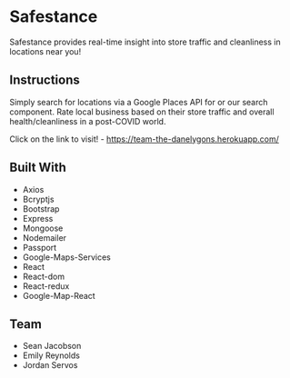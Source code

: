 # Safestance

Safestance provides real-time insight into store traffic and cleanliness in locations near you! 

## Instructions

Simply search for locations via a Google Places API for or our search component. Rate local business based on their store traffic and overall health/cleanliness in a post-COVID world. 

Click on the link to visit! - https://team-the-danelygons.herokuapp.com/

## Built With 

* Axios
* Bcryptjs
* Bootstrap
* Express
* Mongoose
* Nodemailer
* Passport
* Google-Maps-Services
* React
* React-dom
* React-redux
* Google-Map-React

## Team

* Sean Jacobson
* Emily Reynolds 
* Jordan Servos 
